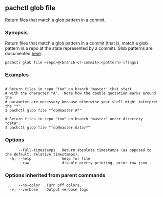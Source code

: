 ## pachctl glob file

Return files that match a glob pattern in a commit.

### Synopsis

Return files that match a glob pattern in a commit (that is, match a glob
pattern in a repo at the state represented by a commit). Glob patterns are
documented [here](https://golang.org/pkg/path/filepath/#Match).

```
pachctl glob file <repo>@<branch-or-commit>:<pattern> [flags]
```

### Examples

```

# Return files in repo "foo" on branch "master" that start
# with the character "A".  Note how the double quotation marks around the
# parameter are necessary because otherwise your shell might interpret the "*".
$ pachctl glob file "foo@master:A*"

# Return files in repo "foo" on branch "master" under directory "data".
$ pachctl glob file "foo@master:data/*"
```

### Options

```
      --full-timestamps   Return absolute timestamps (as opposed to the default, relative timestamps).
  -h, --help              help for file
      --raw               disable pretty printing, print raw json
```

### Options inherited from parent commands

```
      --no-color   Turn off colors.
  -v, --verbose    Output verbose logs
```
